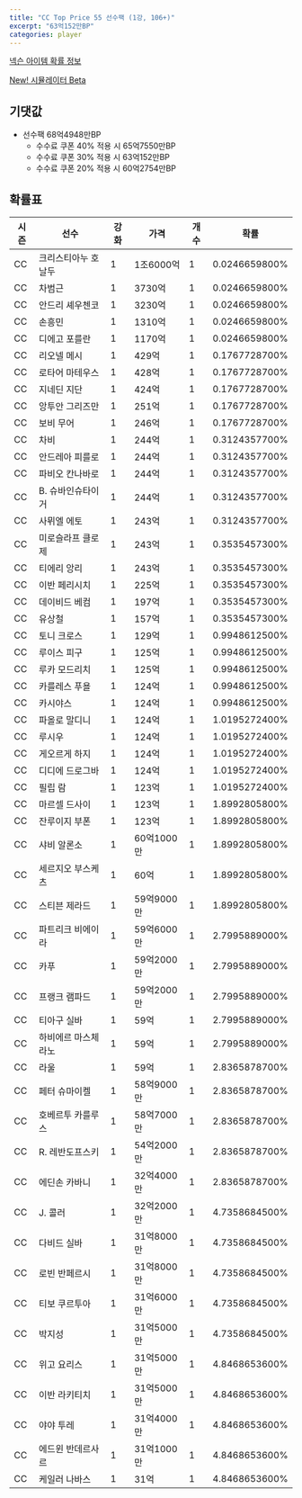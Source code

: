 ```yaml
---
title: "CC Top Price 55 선수팩 (1강, 106+)"
excerpt: "63억152만BP"
categories: player
---
```

[넥슨 아이템 확률 정보](http://iteminfo.nexon.com/probability/fco?sn=7536)

[New! 시뮬레이터 Beta](/simulator/7536)
## 기댓값
- 선수팩 68억4948만BP
  - 수수료 쿠폰 40% 적용 시 65억7550만BP
  - 수수료 쿠폰 30% 적용 시 63억152만BP
  - 수수료 쿠폰 20% 적용 시 60억2754만BP


## 확률표

|시즌|선수|강화|가격|개수|확률|
|---|---|---|---|---|---|
|CC|크리스티아누 호날두|1|1조6000억|1|0.0246659800%|
|CC|차범근|1|3730억|1|0.0246659800%|
|CC|안드리 셰우첸코|1|3230억|1|0.0246659800%|
|CC|손흥민|1|1310억|1|0.0246659800%|
|CC|디에고 포를란|1|1170억|1|0.0246659800%|
|CC|리오넬 메시|1|429억|1|0.1767728700%|
|CC|로타어 마테우스|1|428억|1|0.1767728700%|
|CC|지네딘 지단|1|424억|1|0.1767728700%|
|CC|앙투안 그리즈만|1|251억|1|0.1767728700%|
|CC|보비 무어|1|246억|1|0.1767728700%|
|CC|차비|1|244억|1|0.3124357700%|
|CC|안드레아 피를로|1|244억|1|0.3124357700%|
|CC|파비오 칸나바로|1|244억|1|0.3124357700%|
|CC|B. 슈바인슈타이거|1|244억|1|0.3124357700%|
|CC|사뮈엘 에토|1|243억|1|0.3124357700%|
|CC|미로슬라프 클로제|1|243억|1|0.3535457300%|
|CC|티에리 앙리|1|243억|1|0.3535457300%|
|CC|이반 페리시치|1|225억|1|0.3535457300%|
|CC|데이비드 베컴|1|197억|1|0.3535457300%|
|CC|유상철|1|157억|1|0.3535457300%|
|CC|토니 크로스|1|129억|1|0.9948612500%|
|CC|루이스 피구|1|125억|1|0.9948612500%|
|CC|루카 모드리치|1|125억|1|0.9948612500%|
|CC|카를레스 푸욜|1|124억|1|0.9948612500%|
|CC|카시야스|1|124억|1|0.9948612500%|
|CC|파올로 말디니|1|124억|1|1.0195272400%|
|CC|루시우|1|124억|1|1.0195272400%|
|CC|게오르게 하지|1|124억|1|1.0195272400%|
|CC|디디에 드로그바|1|124억|1|1.0195272400%|
|CC|필립 람|1|123억|1|1.0195272400%|
|CC|마르셀 드사이|1|123억|1|1.8992805800%|
|CC|잔루이지 부폰|1|123억|1|1.8992805800%|
|CC|샤비 알론소|1|60억1000만|1|1.8992805800%|
|CC|세르지오 부스케츠|1|60억|1|1.8992805800%|
|CC|스티븐 제라드|1|59억9000만|1|1.8992805800%|
|CC|파트리크 비에이라|1|59억6000만|1|2.7995889000%|
|CC|카푸|1|59억2000만|1|2.7995889000%|
|CC|프랭크 램파드|1|59억2000만|1|2.7995889000%|
|CC|티아구 실바|1|59억|1|2.7995889000%|
|CC|하비에르 마스체라노|1|59억|1|2.7995889000%|
|CC|라울|1|59억|1|2.8365878700%|
|CC|페터 슈마이켈|1|58억9000만|1|2.8365878700%|
|CC|호베르투 카를루스|1|58억7000만|1|2.8365878700%|
|CC|R. 레반도프스키|1|54억2000만|1|2.8365878700%|
|CC|에딘손 카바니|1|32억4000만|1|2.8365878700%|
|CC|J. 콜러|1|32억2000만|1|4.7358684500%|
|CC|다비드 실바|1|31억8000만|1|4.7358684500%|
|CC|로빈 반페르시|1|31억8000만|1|4.7358684500%|
|CC|티보 쿠르투아|1|31억6000만|1|4.7358684500%|
|CC|박지성|1|31억5000만|1|4.7358684500%|
|CC|위고 요리스|1|31억5000만|1|4.8468653600%|
|CC|이반 라키티치|1|31억5000만|1|4.8468653600%|
|CC|야야 투레|1|31억4000만|1|4.8468653600%|
|CC|에드윈 반데르사르|1|31억1000만|1|4.8468653600%|
|CC|케일러 나바스|1|31억|1|4.8468653600%|
